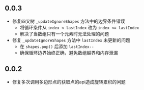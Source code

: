 ## 0.0.3
- 修复四叉树 `_updateIgnoreShapes` 方法中的边界条件错误
  - 将循环条件从 `index < lastIndex` 改为 `index <= lastIndex`
  - 解决了当数组只有一个元素时无法处理的问题
- 修复 `_updateIgnoreShapes` 方法中 `lastIndex` 未更新的问题
  - 在 `shapes.pop()` 后添加 `lastIndex--`
  - 确保循环边界始终正确，避免数组越界和内存泄漏

## 0.0.2
- 修复多次调用多边形点的获取点的api造成旋转累积的问题
